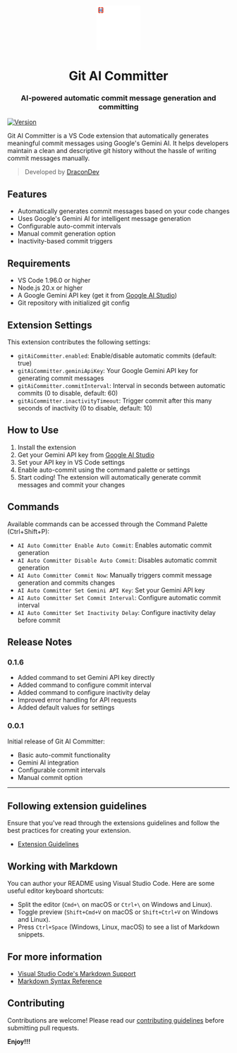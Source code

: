 <div align="center">
  <img src="media/logo.png" alt="Git AI Committer Logo" width="100">
  
  # Git AI Committer
  
  ### AI-powered automatic commit message generation and committing
</div>

[![Version](https://img.shields.io/badge/version-0.1.6-blue.svg)](https://github.com/DraconDev/git-ai-committer)

Git AI Committer is a VS Code extension that automatically generates meaningful commit messages using Google's Gemini AI. It helps developers maintain a clean and descriptive git history without the hassle of writing commit messages manually.

> Developed by [DraconDev](https://github.com/DraconDev)

## Features

-   Automatically generates commit messages based on your code changes
-   Uses Google's Gemini AI for intelligent message generation
-   Configurable auto-commit intervals
-   Manual commit generation option
-   Inactivity-based commit triggers

## Requirements

-   VS Code 1.96.0 or higher
-   Node.js 20.x or higher
-   A Google Gemini API key (get it from [Google AI Studio](https://aistudio.google.com/apikey))
-   Git repository with initialized git config

## Extension Settings

This extension contributes the following settings:

-   `gitAiCommitter.enabled`: Enable/disable automatic commits (default: true)
-   `gitAiCommitter.geminiApiKey`: Your Google Gemini API key for generating commit messages
-   `gitAiCommitter.commitInterval`: Interval in seconds between automatic commits (0 to disable, default: 60)
-   `gitAiCommitter.inactivityTimeout`: Trigger commit after this many seconds of inactivity (0 to disable, default: 10)

## How to Use

1. Install the extension
2. Get your Gemini API key from [Google AI Studio](https://makersuite.google.com/app/apikey)
3. Set your API key in VS Code settings
4. Enable auto-commit using the command palette or settings
5. Start coding! The extension will automatically generate commit messages and commit your changes

## Commands

Available commands can be accessed through the Command Palette (Ctrl+Shift+P):

-   `AI Auto Committer Enable Auto Commit`: Enables automatic commit generation
-   `AI Auto Committer Disable Auto Commit`: Disables automatic commit generation
-   `AI Auto Committer Commit Now`: Manually triggers commit message generation and commits changes
-   `AI Auto Committer Set Gemini API Key`: Set your Gemini API key
-   `AI Auto Committer Set Commit Interval`: Configure automatic commit interval
-   `AI Auto Committer Set Inactivity Delay`: Configure inactivity delay before commit

## Release Notes

### 0.1.6

-   Added command to set Gemini API key directly
-   Added command to configure commit interval
-   Added command to configure inactivity delay
-   Improved error handling for API requests
-   Added default values for settings

### 0.0.1

Initial release of Git AI Committer:

-   Basic auto-commit functionality
-   Gemini AI integration
-   Configurable commit intervals
-   Manual commit option

---

## Following extension guidelines

Ensure that you've read through the extensions guidelines and follow the best practices for creating your extension.

-   [Extension Guidelines](https://code.visualstudio.com/api/references/extension-guidelines)

## Working with Markdown

You can author your README using Visual Studio Code. Here are some useful editor keyboard shortcuts:

-   Split the editor (`Cmd+\` on macOS or `Ctrl+\` on Windows and Linux).
-   Toggle preview (`Shift+Cmd+V` on macOS or `Shift+Ctrl+V` on Windows and Linux).
-   Press `Ctrl+Space` (Windows, Linux, macOS) to see a list of Markdown snippets.

## For more information

-   [Visual Studio Code's Markdown Support](http://code.visualstudio.com/docs/languages/markdown)
-   [Markdown Syntax Reference](https://help.github.com/articles/markdown-basics/)

## Contributing

Contributions are welcome! Please read our [contributing guidelines](https://github.com/DraconDev/git-ai-committer/blob/main/CONTRIBUTING.md) before submitting pull requests.

**Enjoy!!!**
